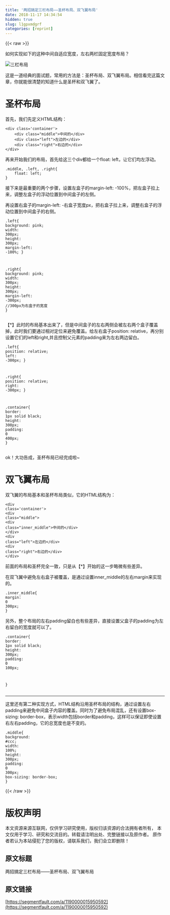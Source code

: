 ```yaml
---
title: '两招搞定三栏布局——圣杯布局、双飞翼布局' 
date: 2018-11-17 14:34:54
hidden: true
slug: l1gpxmdgrf
categories: [reprint]
---
```


{{< raw >}}
<p>&#x5982;&#x4F55;&#x5B9E;&#x73B0;&#x5982;&#x4E0B;&#x7684;&#x8FD9;&#x79CD;&#x4E2D;&#x95F4;&#x81EA;&#x9002;&#x5E94;&#x5BBD;&#x5EA6;&#xFF0C;&#x5DE6;&#x53F3;&#x4E24;&#x680F;&#x56FA;&#x5B9A;&#x5BBD;&#x5EA6;&#x5E03;&#x5C40;&#xFF1F;</p><p><span class="img-wrap"><img data-src="/img/bVbe5Dq?w=1215&amp;h=313" src="https://static.alili.tech/img/bVbe5Dq?w=1215&amp;h=313" alt="&#x4E09;&#x680F;&#x5E03;&#x5C40;" title="&#x4E09;&#x680F;&#x5E03;&#x5C40;" style="cursor:pointer;display:inline"></span></p><p>&#x8FD9;&#x662F;&#x4E00;&#x9053;&#x7ECF;&#x5178;&#x7684;&#x9762;&#x8BD5;&#x9898;&#xFF0C;&#x5E38;&#x7528;&#x7684;&#x65B9;&#x6CD5;&#x662F;&#xFF1A;&#x5723;&#x676F;&#x5E03;&#x5C40;&#x3001;&#x53CC;&#x98DE;&#x7FFC;&#x5E03;&#x5C40;&#x3002;&#x76F8;&#x4FE1;&#x770B;&#x5B8C;&#x8FD9;&#x7BC7;&#x6587;&#x7AE0;&#xFF0C;&#x4F60;&#x5C31;&#x80FD;&#x5F88;&#x6E05;&#x695A;&#x7684;&#x77E5;&#x9053;&#x4EC0;&#x4E48;&#x662F;&#x5723;&#x676F;&#x548C;&#x53CC;&#x98DE;&#x7FFC;&#x4E86;&#x3002;</p><h1 id="articleHeader0">&#x5723;&#x676F;&#x5E03;&#x5C40;</h1><p>&#x9996;&#x5148;&#xFF0C;&#x6211;&#x4EEC;&#x5148;&#x5B9A;&#x4E49;HTML&#x7ED3;&#x6784;&#xFF1A;</p><div class="widget-codetool" style="display:none"><div class="widget-codetool--inner"><span class="selectCode code-tool" data-toggle="tooltip" data-placement="top" title="" data-original-title="&#x5168;&#x9009;"></span> <span type="button" class="copyCode code-tool" data-toggle="tooltip" data-placement="top" data-clipboard-text="&lt;div class=&apos;container&apos;&gt;
    &lt;div class=&quot;middle&quot;&gt;&#x4E2D;&#x95F4;&#x7684;&lt;/div&gt;
    &lt;div class=&quot;left&quot;&gt;&#x5DE6;&#x8FB9;&#x7684;&lt;/div&gt;
    &lt;div class=&quot;right&quot;&gt;&#x53F3;&#x8FB9;&#x7684;&lt;/div&gt;
&lt;/div&gt;" title="" data-original-title="&#x590D;&#x5236;"></span> <span type="button" class="saveToNote code-tool" data-toggle="tooltip" data-placement="top" title="" data-original-title="&#x653E;&#x8FDB;&#x7B14;&#x8BB0;"></span></div></div><pre class="hljs applescript"><code>&lt;<span class="hljs-keyword">div</span> <span class="hljs-built_in">class</span>=&apos;container&apos;&gt;
    &lt;<span class="hljs-keyword">div</span> <span class="hljs-built_in">class</span>=<span class="hljs-string">&quot;middle&quot;</span>&gt;&#x4E2D;&#x95F4;&#x7684;&lt;/<span class="hljs-keyword">div</span>&gt;
    &lt;<span class="hljs-keyword">div</span> <span class="hljs-built_in">class</span>=<span class="hljs-string">&quot;left&quot;</span>&gt;&#x5DE6;&#x8FB9;&#x7684;&lt;/<span class="hljs-keyword">div</span>&gt;
    &lt;<span class="hljs-keyword">div</span> <span class="hljs-built_in">class</span>=<span class="hljs-string">&quot;right&quot;</span>&gt;&#x53F3;&#x8FB9;&#x7684;&lt;/<span class="hljs-keyword">div</span>&gt;
&lt;/<span class="hljs-keyword">div</span>&gt;</code></pre><p>&#x518D;&#x6765;&#x5F00;&#x59CB;&#x6211;&#x4EEC;&#x7684;&#x5E03;&#x5C40;&#xFF0C;&#x9996;&#x5148;&#x7ED9;&#x8FD9;&#x4E09;&#x4E2A;div&#x90FD;&#x7ED9;&#x4E00;&#x4E2A;float: left&#xFF0C;&#x8BA9;&#x5B83;&#x4EEC;&#x5747;&#x5DE6;&#x6D6E;&#x52A8;&#x3002;</p><div class="widget-codetool" style="display:none"><div class="widget-codetool--inner"><span class="selectCode code-tool" data-toggle="tooltip" data-placement="top" title="" data-original-title="&#x5168;&#x9009;"></span> <span type="button" class="copyCode code-tool" data-toggle="tooltip" data-placement="top" data-clipboard-text=".middle, .left, .right{
    float: left;
}" title="" data-original-title="&#x590D;&#x5236;"></span> <span type="button" class="saveToNote code-tool" data-toggle="tooltip" data-placement="top" title="" data-original-title="&#x653E;&#x8FDB;&#x7B14;&#x8BB0;"></span></div></div><pre class="hljs css"><code><span class="hljs-selector-class">.middle</span>, <span class="hljs-selector-class">.left</span>, <span class="hljs-selector-class">.right</span>{
    <span class="hljs-attribute">float</span>: left;
}</code></pre><p>&#x63A5;&#x4E0B;&#x6765;&#x662F;&#x6700;&#x91CD;&#x8981;&#x7684;&#x4E24;&#x4E2A;&#x6B65;&#x9AA4;&#xFF0C;&#x8BBE;&#x7F6E;&#x5DE6;&#x76D2;&#x5B50;&#x7684;margin-left: -100%&#xFF0C;&#x628A;&#x5DE6;&#x76D2;&#x5B50;&#x62C9;&#x4E0A;&#x6765;&#xFF0C;&#x8C03;&#x6574;&#x5DE6;&#x76D2;&#x5B50;&#x7684;&#x6D6E;&#x52A8;&#x4F4D;&#x7F6E;&#x5230;&#x4E2D;&#x95F4;&#x76D2;&#x5B50;&#x7684;&#x5DE6;&#x4FA7;&#x3002;<br></p><p>&#x518D;&#x8BBE;&#x7F6E;&#x53F3;&#x76D2;&#x5B50;&#x7684;margin-left: -&#x53F3;&#x76D2;&#x5B50;&#x5BBD;&#x5EA6;px&#xFF0C;&#x628A;&#x53F3;&#x76D2;&#x5B50;&#x62C9;&#x4E0A;&#x6765;&#xFF0C;&#x8C03;&#x6574;&#x53F3;&#x76D2;&#x5B50;&#x7684;&#x6D6E;&#x52A8;&#x4F4D;&#x7F6E;&#x5230;&#x4E2D;&#x95F4;&#x76D2;&#x5B50;&#x7684;&#x53F3;&#x4FA7;&#x3002;<br></p><div class="widget-codetool" style="display:none"><div class="widget-codetool--inner"><span class="selectCode code-tool" data-toggle="tooltip" data-placement="top" title="" data-original-title="&#x5168;&#x9009;"></span> <span type="button" class="copyCode code-tool" data-toggle="tooltip" data-placement="top" data-clipboard-text=".left{
    background: pink;
    width: 300px;
    height: 300px;
    margin-left: -100%;
    }
    
.right{
    background: pink;
    width: 300px;
    height: 300px;
    margin-left: -300px;  //300px&#x4E3A;&#x53F3;&#x76D2;&#x5B50;&#x7684;&#x5BBD;&#x5EA6;
}" title="" data-original-title="&#x590D;&#x5236;"></span> <span type="button" class="saveToNote code-tool" data-toggle="tooltip" data-placement="top" title="" data-original-title="&#x653E;&#x8FDB;&#x7B14;&#x8BB0;"></span></div></div><pre class="hljs scss"><code><span class="hljs-selector-class">.left</span>{
    <span class="hljs-attribute">background</span>: pink;
    <span class="hljs-attribute">width</span>: <span class="hljs-number">300px</span>;
    <span class="hljs-attribute">height</span>: <span class="hljs-number">300px</span>;
    <span class="hljs-attribute">margin-left</span>: -<span class="hljs-number">100%</span>;
    }
    
<span class="hljs-selector-class">.right</span>{
    <span class="hljs-attribute">background</span>: pink;
    <span class="hljs-attribute">width</span>: <span class="hljs-number">300px</span>;
    <span class="hljs-attribute">height</span>: <span class="hljs-number">300px</span>;
    <span class="hljs-attribute">margin-left</span>: -<span class="hljs-number">300px</span>;  <span class="hljs-comment">//300px&#x4E3A;&#x53F3;&#x76D2;&#x5B50;&#x7684;&#x5BBD;&#x5EA6;</span>
}</code></pre><p>&#x3010;*&#x3011;&#x6B64;&#x65F6;&#x7684;&#x5E03;&#x5C40;&#x57FA;&#x672C;&#x51FA;&#x6765;&#x4E86;&#xFF0C;&#x4F46;&#x662F;&#x4E2D;&#x95F4;&#x76D2;&#x5B50;&#x7684;&#x5DE6;&#x53F3;&#x4E24;&#x4FA7;&#x4F1A;&#x88AB;&#x5DE6;&#x53F3;&#x4E24;&#x4E2A;&#x76D2;&#x5B50;&#x8986;&#x76D6;&#x6389;&#xFF0C;&#x6B64;&#x65F6;&#x6211;&#x4EEC;&#x8981;&#x901A;&#x8FC7;&#x76F8;&#x5BF9;&#x5B9A;&#x4F4D;&#x6765;&#x907F;&#x514D;&#x8986;&#x76D6;&#x3002;&#x7ED9;&#x5DE6;&#x53F3;&#x76D2;&#x5B50;position: relative&#xFF0C;&#x518D;&#x5206;&#x522B;&#x8BBE;&#x7F6E;&#x5B83;&#x4EEC;&#x7684;left&#x548C;right,&#x5E76;&#x4E14;&#x63A7;&#x5236;&#x7236;&#x5143;&#x7D20;&#x7684;padding&#x6765;&#x4E3A;&#x5DE6;&#x53F3;&#x4E24;&#x8FB9;&#x7559;&#x767D;&#x3002;</p><div class="widget-codetool" style="display:none"><div class="widget-codetool--inner"><span class="selectCode code-tool" data-toggle="tooltip" data-placement="top" title="" data-original-title="&#x5168;&#x9009;"></span> <span type="button" class="copyCode code-tool" data-toggle="tooltip" data-placement="top" data-clipboard-text=".left{
    position: relative;
    left: -300px;
}

.right{
    position: relative;
    right: -300px;
}

.container{
    border: 1px solid black;
    height: 300px;
    padding: 0 400px;
}" title="" data-original-title="&#x590D;&#x5236;"></span> <span type="button" class="saveToNote code-tool" data-toggle="tooltip" data-placement="top" title="" data-original-title="&#x653E;&#x8FDB;&#x7B14;&#x8BB0;"></span></div></div><pre class="hljs css"><code><span class="hljs-selector-class">.left</span>{
    <span class="hljs-attribute">position</span>: relative;
    <span class="hljs-attribute">left</span>: -<span class="hljs-number">300px</span>;
}

<span class="hljs-selector-class">.right</span>{
    <span class="hljs-attribute">position</span>: relative;
    <span class="hljs-attribute">right</span>: -<span class="hljs-number">300px</span>;
}

<span class="hljs-selector-class">.container</span>{
    <span class="hljs-attribute">border</span>: <span class="hljs-number">1px</span> solid black;
    <span class="hljs-attribute">height</span>: <span class="hljs-number">300px</span>;
    <span class="hljs-attribute">padding</span>: <span class="hljs-number">0</span> <span class="hljs-number">400px</span>;
}</code></pre><p>ok&#xFF01;&#x5927;&#x529F;&#x544A;&#x6210;&#xFF0C;&#x5723;&#x676F;&#x5E03;&#x5C40;&#x5DF2;&#x7ECF;&#x5B8C;&#x6210;&#x5566;~</p><h1 id="articleHeader1">&#x53CC;&#x98DE;&#x7FFC;&#x5E03;&#x5C40;</h1><p>&#x53CC;&#x98DE;&#x7FFC;&#x7684;&#x5E03;&#x5C40;&#x57FA;&#x672C;&#x548C;&#x5723;&#x676F;&#x5E03;&#x5C40;&#x7C7B;&#x4F3C;&#xFF0C;&#x5B83;&#x7684;HTML&#x7ED3;&#x6784;&#x4E3A;&#xFF1A;</p><div class="widget-codetool" style="display:none"><div class="widget-codetool--inner"><span class="selectCode code-tool" data-toggle="tooltip" data-placement="top" title="" data-original-title="&#x5168;&#x9009;"></span> <span type="button" class="copyCode code-tool" data-toggle="tooltip" data-placement="top" data-clipboard-text="&lt;div class=&apos;container&apos;&gt;
    &lt;div class=&quot;middle&quot;&gt;
        &lt;div class=&quot;inner_middle&quot;&gt;&#x4E2D;&#x95F4;&#x7684;&lt;/div&gt;
    &lt;/div&gt;
    &lt;div class=&quot;left&quot;&gt;&#x5DE6;&#x8FB9;&#x7684;&lt;/div&gt;
    &lt;div class=&quot;right&quot;&gt;&#x53F3;&#x8FB9;&#x7684;&lt;/div&gt;
&lt;/div&gt;" title="" data-original-title="&#x590D;&#x5236;"></span> <span type="button" class="saveToNote code-tool" data-toggle="tooltip" data-placement="top" title="" data-original-title="&#x653E;&#x8FDB;&#x7B14;&#x8BB0;"></span></div></div><pre class="hljs applescript"><code>&lt;<span class="hljs-keyword">div</span> <span class="hljs-built_in">class</span>=&apos;container&apos;&gt;
    &lt;<span class="hljs-keyword">div</span> <span class="hljs-built_in">class</span>=<span class="hljs-string">&quot;middle&quot;</span>&gt;
        &lt;<span class="hljs-keyword">div</span> <span class="hljs-built_in">class</span>=<span class="hljs-string">&quot;inner_middle&quot;</span>&gt;&#x4E2D;&#x95F4;&#x7684;&lt;/<span class="hljs-keyword">div</span>&gt;
    &lt;/<span class="hljs-keyword">div</span>&gt;
    &lt;<span class="hljs-keyword">div</span> <span class="hljs-built_in">class</span>=<span class="hljs-string">&quot;left&quot;</span>&gt;&#x5DE6;&#x8FB9;&#x7684;&lt;/<span class="hljs-keyword">div</span>&gt;
    &lt;<span class="hljs-keyword">div</span> <span class="hljs-built_in">class</span>=<span class="hljs-string">&quot;right&quot;</span>&gt;&#x53F3;&#x8FB9;&#x7684;&lt;/<span class="hljs-keyword">div</span>&gt;
&lt;/<span class="hljs-keyword">div</span>&gt;</code></pre><p>&#x524D;&#x9762;&#x7684;&#x5E03;&#x5C40;&#x548C;&#x5723;&#x676F;&#x5B8C;&#x5168;&#x4E00;&#x81F4;&#xFF0C;&#x53EA;&#x662F;&#x4ECE;&#x3010;*&#x3011;&#x5F00;&#x59CB;&#x7684;&#x8FD9;&#x4E00;&#x6B65;&#x7565;&#x5FAE;&#x6709;&#x4E9B;&#x5DEE;&#x5F02;&#x3002;<br></p><p>&#x5728;&#x53CC;&#x98DE;&#x7FFC;&#x4E2D;&#x907F;&#x514D;&#x5DE6;&#x53F3;&#x76D2;&#x5B50;&#x88AB;&#x8986;&#x76D6;&#xFF0C;&#x662F;&#x901A;&#x8FC7;&#x8BBE;&#x7F6E;inner_middle&#x7684;&#x5DE6;&#x53F3;margin&#x6765;&#x5B9E;&#x73B0;&#x7684;&#x3002;</p><div class="widget-codetool" style="display:none"><div class="widget-codetool--inner"><span class="selectCode code-tool" data-toggle="tooltip" data-placement="top" title="" data-original-title="&#x5168;&#x9009;"></span> <span type="button" class="copyCode code-tool" data-toggle="tooltip" data-placement="top" data-clipboard-text=".inner_middle{
    margin: 0 300px;
}" title="" data-original-title="&#x590D;&#x5236;"></span> <span type="button" class="saveToNote code-tool" data-toggle="tooltip" data-placement="top" title="" data-original-title="&#x653E;&#x8FDB;&#x7B14;&#x8BB0;"></span></div></div><pre class="hljs css"><code><span class="hljs-selector-class">.inner_middle</span>{
    <span class="hljs-attribute">margin</span>: <span class="hljs-number">0</span> <span class="hljs-number">300px</span>;
}</code></pre><p>&#x53E6;&#x5916;&#xFF0C;&#x6574;&#x4E2A;&#x5E03;&#x5C40;&#x7684;&#x5DE6;&#x53F3;padding&#x7559;&#x767D;&#x4E5F;&#x6709;&#x4E9B;&#x5DEE;&#x5F02;&#xFF0C;&#x76F4;&#x63A5;&#x8BBE;&#x7F6E;&#x7236;&#x76D2;&#x5B50;&#x7684;padding&#x4E3A;&#x5DE6;&#x53F3;&#x7559;&#x767D;&#x7684;&#x5BBD;&#x5EA6;&#x5C31;&#x53EF;&#x4EE5;&#x4E86;&#x3002;</p><div class="widget-codetool" style="display:none"><div class="widget-codetool--inner"><span class="selectCode code-tool" data-toggle="tooltip" data-placement="top" title="" data-original-title="&#x5168;&#x9009;"></span> <span type="button" class="copyCode code-tool" data-toggle="tooltip" data-placement="top" data-clipboard-text=".container{
    border: 1px solid black;
    height: 300px;
    padding: 0 100px;

}" title="" data-original-title="&#x590D;&#x5236;"></span> <span type="button" class="saveToNote code-tool" data-toggle="tooltip" data-placement="top" title="" data-original-title="&#x653E;&#x8FDB;&#x7B14;&#x8BB0;"></span></div></div><pre class="hljs css"><code><span class="hljs-selector-class">.container</span>{
    <span class="hljs-attribute">border</span>: <span class="hljs-number">1px</span> solid black;
    <span class="hljs-attribute">height</span>: <span class="hljs-number">300px</span>;
    <span class="hljs-attribute">padding</span>: <span class="hljs-number">0</span> <span class="hljs-number">100px</span>;

}</code></pre><hr><p>&#x8FD9;&#x91CC;&#x8FD8;&#x6709;&#x7B2C;&#x4E8C;&#x79CD;&#x5B9E;&#x73B0;&#x65B9;&#x5F0F;&#xFF0C;HTML&#x7ED3;&#x6784;&#x6CBF;&#x7528;&#x5723;&#x676F;&#x5E03;&#x5C40;&#x7684;&#x7ED3;&#x6784;&#xFF0C;&#x901A;&#x8FC7;&#x8BBE;&#x7F6E;&#x5DE6;&#x53F3;padding&#x6765;&#x907F;&#x514D;&#x4E2D;&#x95F4;&#x76D2;&#x5B50;&#x5185;&#x5BB9;&#x7684;&#x8986;&#x76D6;&#x3002;&#x540C;&#x65F6;&#x4E3A;&#x4E86;&#x907F;&#x514D;&#x5E03;&#x5C40;&#x6DF7;&#x4E71;&#xFF0C;&#x8FD8;&#x6709;&#x8BBE;&#x7F6E;box-sizing: border-box&#xFF0C;&#x8868;&#x793A;width&#x5305;&#x62EC;border&#x548C;padding&#xFF0C;&#x8FD9;&#x6837;&#x53EF;&#x4EE5;&#x4FDD;&#x8BC1;&#x5373;&#x4F7F;&#x8BBE;&#x7F6E;&#x53F3;&#x5DE6;&#x53F3;padding&#xFF0C;&#x5B83;&#x7684;&#x603B;&#x5BBD;&#x5EA6;&#x4E5F;&#x662F;&#x4E0D;&#x53D8;&#x7684;&#x3002;</p><div class="widget-codetool" style="display:none"><div class="widget-codetool--inner"><span class="selectCode code-tool" data-toggle="tooltip" data-placement="top" title="" data-original-title="&#x5168;&#x9009;"></span> <span type="button" class="copyCode code-tool" data-toggle="tooltip" data-placement="top" data-clipboard-text=".middle{
    background: #ccc;
    width: 100%;
    height: 300px;
    padding: 0 300px;
    box-sizing: border-box;
}" title="" data-original-title="&#x590D;&#x5236;"></span> <span type="button" class="saveToNote code-tool" data-toggle="tooltip" data-placement="top" title="" data-original-title="&#x653E;&#x8FDB;&#x7B14;&#x8BB0;"></span></div></div><pre class="hljs css"><code><span class="hljs-selector-class">.middle</span>{
    <span class="hljs-attribute">background</span>: <span class="hljs-number">#ccc</span>;
    <span class="hljs-attribute">width</span>: <span class="hljs-number">100%</span>;
    <span class="hljs-attribute">height</span>: <span class="hljs-number">300px</span>;
    <span class="hljs-attribute">padding</span>: <span class="hljs-number">0</span> <span class="hljs-number">300px</span>;
    <span class="hljs-attribute">box-sizing</span>: border-box;
}</code></pre>
{{< /raw >}}

# 版权声明
本文资源来源互联网，仅供学习研究使用，版权归该资源的合法拥有者所有，
本文仅用于学习、研究和交流目的。转载请注明出处、完整链接以及原作者。
原作者若认为本站侵犯了您的版权，请联系我们，我们会立即删除！

## 原文标题
两招搞定三栏布局——圣杯布局、双飞翼布局

## 原文链接
[https://segmentfault.com/a/1190000015950592](https://segmentfault.com/a/1190000015950592)

